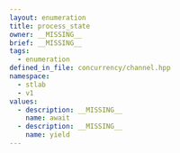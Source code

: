 ```yaml
---
layout: enumeration
title: process_state
owner: __MISSING__
brief: __MISSING__
tags:
  - enumeration
defined_in_file: concurrency/channel.hpp
namespace:
  - stlab
  - v1
values:
  - description: __MISSING__
    name: await
  - description: __MISSING__
    name: yield
---
```


